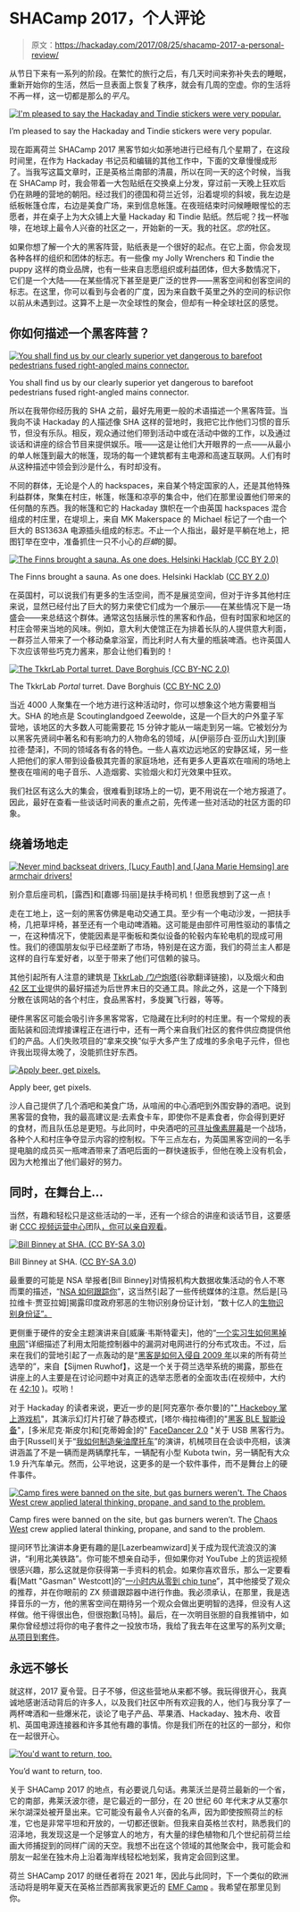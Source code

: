 # SHACamp 2017，个人评论

> 原文：<https://hackaday.com/2017/08/25/shacamp-2017-a-personal-review/>

从节日下来有一系列的阶段。在繁忙的旅行之后，有几天时间来弥补失去的睡眠，重新开始你的生活，然后一旦表面上恢复了秩序，就会有几周的空虚。你的生活将不再一样，这一切都是那么的*平凡*。

[![I'm pleased to say the Hackaday and Tindie stickers were very popular.](img/03cafce41bfe032ebbd8c0ff2effa5e4.png)](https://hackaday.com/wp-content/uploads/2017/08/shacamp-stickers.jpg)

I’m pleased to say the Hackaday and Tindie stickers were very popular.

现在距离荷兰 SHACamp 2017 黑客节如火如荼地进行已经有几个星期了，在这段时间里，在作为 Hackaday 书记员和编辑的其他工作中，下面的文章慢慢成形了。当我写这篇文章时，正是英格兰南部的清晨，所以在同一天的这个时候，当我在 SHACamp 时，我会带着一大包贴纸在交换桌上分发，穿过前一天晚上狂欢后仍在熟睡的营地的朝阳。经过我们的德国和荷兰近邻，沿着堤坝的斜坡，我左边是纸板帐篷仓库，右边是美食广场，来到信息帐篷。在夜班结束时问候睡眼惺忪的志愿者，并在桌子上为大众铺上大量 Hackaday 和 Tindie 贴纸。然后呢？找一杯咖啡，在地球上最令人兴奋的社区之一，开始新的一天。我的社区。*您的*社区。

如果你想了解一个大的黑客阵营，贴纸表是一个很好的起点。在它上面，你会发现各种各样的组织和团体的标志。有一些像 my Jolly Wrenchers 和 Tindie the puppy 这样的商业品牌，也有一些来自志愿组织或利益团体，但大多数情况下，它们是一个大陆——在某些情况下甚至是更广泛的世界——黑客空间和创客空间的标志。在这里，你可以看到与会者的广度，因为来自数千英里之外的空间的标识你以前从未遇到过。这算不上是一次全球性的聚会，但却有一种全球社区的感觉。

## 你如何描述一个黑客阵营？

[![You shall find us by our clearly superior yet dangerous to barefoot pedestrians fused right-angled mains connector.](img/f580d93ebf4725845267fad55171b06c.png)](https://hackaday.com/wp-content/uploads/2017/08/shacamp-bs1363a.jpg)

You shall find us by our clearly superior yet dangerous to barefoot pedestrians fused right-angled mains connector.

所以在我带你经历我的 SHA 之前，最好先用更一般的术语描述一个黑客阵营。当我向不读 Hackaday 的人描述像 SHA 这样的营地时，我把它比作他们习惯的音乐节，但没有乐队。相反，观众通过他们带到活动中或在活动中做的工作，以及通过谈话和讲座的综合节目来提供娱乐。哦——这是让他们大开眼界的一点——从最小的单人帐篷到最大的帐篷，现场的每一个建筑都有主电源和高速互联网。人们有时从这种描述中领会到沙是什么，有时却没有。

不同的群体，无论是个人的 hackspaces，来自某个特定国家的人，还是其他特殊利益群体，聚集在村庄，帐篷，帐篷和凉亭的集合中，他们在那里设置他们带来的任何酷的东西。我的帐篷和它的 Hackaday 旗帜在一个由英国 hackspaces 混合组成的村庄里，在堤坝上，来自 MK Makerspace 的 Michael 标记了一个由一个巨大的 BS1363A 电源插头组成的标志。不止一个人指出，最好是平躺在地上，把图钉举在空中，准备抓住一只不小心的*巨蟒*的脚。

[![The Finns brought a sauna. As one does. Helsinki Hacklab (CC BY 2.0) ](img/be8f038d19d63566989216e4525370fa.png)](https://hackaday.com/wp-content/uploads/2017/08/finn-sauna-1024.jpg)

The Finns brought a sauna. As one does. Helsinki Hacklab ([CC BY 2.0](https://www.flickr.com/photos/helsinkihacklab/36220231731/))

在英国村，可以说我们有更多的生活空间，而不是展览空间，但对于许多其他村庄来说，显然已经付出了巨大的努力来使它们成为一个展示——在某些情况下是一场盛会——来总结这个群体。通常这包括展示性的黑客和作品，但有时国家和地区的村庄会带来当地的风味。例如，意大利大使馆正在为排着长队的人提供意大利面，一群芬兰人带来了一个移动桑拿浴室，而比利时人有大量的瓶装啤酒。也许英国人下次应该带些巧克力酱来，那会让他们看到的！

[![The TkkrLab Portal turret. Dave Borghuis (CC BY-NC 2.0) ](img/af27719e7f107f0456a967dce52ac50e.png)](https://hackaday.com/wp-content/uploads/2017/08/portal-turret-1024.jpg)

The TkkrLab *Portal* turret. Dave Borghuis ([CC BY-NC 2.0](https://www.flickr.com/photos/zeno4ever/36416821586/))

当近 4000 人聚集在一个地方进行这种活动时，你可以想象这个地方需要相当大。SHA 的地点是 Scoutinglandgoed Zeewolde，这是一个巨大的户外童子军营地，该地区的大多数人可能需要花 15 分钟才能从一端走到另一端。它被划分为以黑客先贤祠中著名和有影响力的人物命名的领域，从[伊丽莎白·亚历山大]到[康拉德·楚泽]，不同的领域各有各的特色。一些人喜欢边远地区的安静区域，另一些人把他们的家人带到设备极其完善的家庭场地，还有更多人更喜欢在喧闹的场地上整夜在喧闹的电子音乐、人造烟雾、实验烟火和灯光效果中狂欢。

我们社区有这么大的集会，很难看到球场上的一切，更不用说在一个地方报道了。因此，最好在查看一些谈话时间表的重点之前，先传递一些对活动的社区方面的印象。

## 绕着场地走

[![Never mind backseat drivers, [Lucy Fauth] and [Jana Marie Hemsing] are armchair drivers!](img/ad616e16487b9c7c1258da3edbe021bc.png)](https://hackaday.com/wp-content/uploads/2017/08/chaoswest-armchair.jpg) 

别介意后座司机，[露西]和[嘉娜·玛丽]是扶手椅司机！但愿我想到了这一点！

走在工地上，这一刻的黑客仿佛是电动交通工具。至少有一个电动沙发，一把扶手椅，几把草坪椅，甚至还有一个电动啤酒箱。这可能是由部件可用性驱动的事情之一，在这种情况下，使能因素是平衡板和类似设备的轮毂内车轮电机的现成可用性。我们的德国朋友似乎已经垄断了市场，特别是在这方面，我们的荷兰主人都是这样的自行车爱好者，以至于带来了他们可信赖的骏马。

其他引起所有人注意的建筑是 [TkkrLab *门户*炮塔](https://translate.googleusercontent.com/translate_c?depth=1&rurl=translate.google.com&sl=auto&sp=nmt4&tl=en&u=https://tkkrlab.nl/wordpress/zomervakantie-tkkrlab-sha2017_2017_08_09&usg=ALkJrhjZtRm8SZT-WeieJJOrOa-ASiAMGg)(谷歌翻译链接)，以及烟火和由[42 区工业](https://m.facebook.com/area42.industries/)提供的最好描述为后世界末日的交通工具。除此之外，这是一个下降到分散在该网站的各个村庄，食品黑客村，多旋翼飞行器，等等。

硬件黑客区可能会吸引许多黑客常客，它隐藏在比利时的村庄里。有一个常规的表面贴装和回流焊接课程正在进行中，还有一两个来自我们社区的套件供应商提供他们的产品。人们失败项目的“拿来交换”似乎大多产生了成堆的多余电子元件，但也许我出现得太晚了，没能抓住好东西。

[![Apply beer, get pixels.](img/bcab98aa4c1b16e1d0f5b98d2caa0f1e.png)](https://hackaday.com/wp-content/uploads/2017/08/wrencher-pixel-screen.jpg)

Apply beer, get pixels.

沙人自己提供了几个酒吧和美食广场，从喧闹的中心酒吧到外围安静的酒吧。说到黑客营的食物，我的最高建议是:去素食卡车，即使你不是素食者，你会得到更好的食材，而且队伍总是更短。与此同时，中央酒吧的[可寻址像素屏幕](https://wiki.sha2017.org/w/Pixelflut_bar)是一个战场，各种个人和村庄争夺显示内容的控制权。下午三点左右，为英国黑客空间的一名手提电脑的成员买一瓶啤酒带来了酒吧后面的一群快速扳手，但他在晚上没有机会，因为大枪推出了他们最好的努力。

## 同时，在舞台上…

当然，有趣和轻松只是这些活动的一半，还有一个综合的讲座和谈话节目，这要感谢 [CCC 视频运营中心](https://c3voc.de/)团队[，你可以亲自观看](https://media.ccc.de/c/SHA2017)。

[![Bill Binney at SHA. (CC BY-SA 3.0)](img/92288fb760c12976594d938fd1911b92.png)](https://hackaday.com/wp-content/uploads/2017/08/bill-binney.jpg)

Bill Binney at SHA. ([CC BY-SA 3.0](https://media.ccc.de/v/SHA2017-402-how_the_nsa_tracks_you))

最重要的可能是 NSA 举报者[Bill Binney]对情报机构大数据收集活动的令人不寒而栗的描述，“[NSA 如何跟踪你](https://media.ccc.de/v/SHA2017-402-how_the_nsa_tracks_you)”，这当然引起了一些传统媒体的注意。然后是[马拉维卡·贾亚拉姆]揭露印度政府邪恶的生物识别身份证计划，“数十亿人的[生物识别身份证”。](https://media.ccc.de/v/SHA2017-190-biometric_id_cards_by_the_billion)

更侧重于硬件的安全主题演讲来自[威廉·韦斯特霍夫]，他的“[一个实习生如何黑掉电网](https://media.ccc.de/v/SHA2017-434-how_an_intern_hacked_the_powergrid)”详细描述了利用太阳能控制器中的漏洞对电网进行的分布式攻击。不过，后来在我们的营地引起了一点轰动的是“[黑客是如何入侵自 2009 年](https://media.ccc.de/v/SHA2017-250-how_hackers_could_have_hacked_all_dutch_elections_since_2009)以来的所有荷兰选举的”，来自【Sijmen Ruwhof】，这是一个关于荷兰选举系统的揭露，那些在讲座上的人主要是在讨论问题中对真正的选举志愿者的全面攻击(在视频中，大约在 [42:10](https://media.ccc.de/v/SHA2017-250-how_hackers_could_have_hacked_all_dutch_elections_since_2009#video&t=2530) )。哎哟！

对于 Hackaday 的读者来说，更近一步的是[阿克塞尔·泰尔曼]的"[" Hackeboy 掌上游戏机](https://media.ccc.de/v/SHA2017-153-the_hackeboy_handheld_game_console)"，其演示幻灯片打破了静态模式，[塔尔·梅拉梅德]的"[黑客 BLE 智能设备](https://media.ccc.de/v/SHA2017-230-hack-a-ble)"，[多米尼克·斯皮尔]和[克蒂姆金]的" [FaceDancer 2.0](https://media.ccc.de/v/SHA2017-221-facedancer_2_0) "关于 USB 黑客行为。由于[Russell]关于“[我如何制造柴油摩托车](https://media.ccc.de/v/SHA2017-310-how_i_made_my_diesel_motorcycle)”的演讲，机械项目在会谈中亮相，该演讲涵盖了不是一辆而是两辆摩托车，一辆配有小型 Kubota twin，另一辆配有大众 1.9 升汽车单元。然而，公平地说，这更多的是一个软件事件，而不是舞台上的硬件事件。

[![Camp fires were banned on the site, but gas burners weren't. The Chaos West crew applied lateral thinking, propane, and sand to the problem.](img/660d0dd708a08b1f39b0b2ead717638a.png)](https://hackaday.com/wp-content/uploads/2017/08/chaoswest-campfire.jpg)

Camp fires were banned on the site, but gas burners weren’t. The [Chaos West](https://chaos-west.de/wiki/index.php?title=Hauptseite) crew applied lateral thinking, propane, and sand to the problem.

提问环节比演讲本身更有趣的是[Lazerbeamwizard]关于成为现代流浪汉的演讲，“利用北美铁路”。你可能不想亲自动手，但如果你对 YouTube 上的货运视频很感兴趣，那么这就是你获得第一手资料的机会。如果你喜欢音乐，那么一定要看看[Matt "Gasman" Westcott]的“[一小时内从零到 chip tune](https://media.ccc.de/v/SHA2017-175-zero_to_chiptune_in_one_hour)”，其中他接受了观众的推荐，并在你眼前的 ZX 频谱跟踪器中进行作曲。我必须承认，在那里，我是选择音乐的一方，他的黑客空间在期待另一个观众会做出更明智的选择，但没有人这样做。他干得很出色，但很抱歉[马特]。最后，在一次明目张胆的自我推销中，如果你曾经想过将你的电子套件之一投放市场，我给了我去年在这里写的系列文章[:](http://hackaday.com/2016/07/29/from-project-to-kit-so-you-want-to-sell-electronic-kits/)[从项目到套件](https://media.ccc.de/v/SHA2017-133-from_project_to_kit)。

## 永远不够长

就这样，2017 夏令营。日子不够，但这些营地从来都不够。我玩得很开心，我真诚地感谢活动背后的许多人，以及我们社区中所有欢迎我的人，他们与我分享了一两杯啤酒和一些爆米花，谈论了电子产品、苹果酒、Hackaday、独木舟、收音机、英国电源连接器和许多其他有趣的事情。你是我们所在的社区的一部分，和你在一起很开心。

[![You'd want to return, too.](img/6c0a8b34f833ba086cf9aec2383b9d15.png)](https://hackaday.com/wp-content/uploads/2017/08/flevoland-sunrise.jpg)

You’d want to return, too.

关于 SHACamp 2017 的地点，有必要说几句话。弗莱沃兰是荷兰最新的一个省，它的南部，弗莱沃波尔德，是它最近的一部分，在 20 世纪 60 年代末才从艾塞尔米尔湖深处被开垦出来。它可能没有最令人兴奋的名声，因为即使按照荷兰的标准，它也是非常平坦和开放的，一切都还很新。但我来自英格兰农村，熟悉我们的沼泽地，我发现这是一个足够宜人的地方，有大量的绿色植物和几个世纪前荷兰绘画大师捕捉到的同样广阔的天空。我想不出在这个领域的其他聚会中，我可能会和朋友一起坐在独木舟上沿着海岸线轻松地划桨，我肯定会回到这里。

荷兰 SHACamp 2017 的继任者将在 2021 年，因此与此同时，下一个类似的欧洲活动将是明年夏天在英格兰西部离我家更近的 [EMF Camp](https://www.emfcamp.org/) 。我希望在那里见到你。